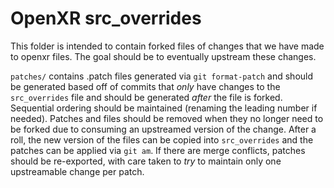 # OpenXR src_overrides

This folder is intended to contain forked files of changes that we have made to
openxr files. The goal should be to eventually upstream these changes.

`patches/` contains .patch files generated via `git format-patch` and should be
generated based off of commits that *only* have changes to the `src_overrides`
file and should be generated *after* the file is forked. Sequential ordering
should be maintained (renaming the leading number if needed). Patches and files
should be removed when they no longer need to be forked due to consuming an
upstreamed version of the change. After a roll, the new version of the files can
be copied into `src_overrides` and the patches can be applied via `git am`. If
there are merge conflicts, patches should be re-exported, with care taken to
*try* to maintain only one upstreamable change per patch.